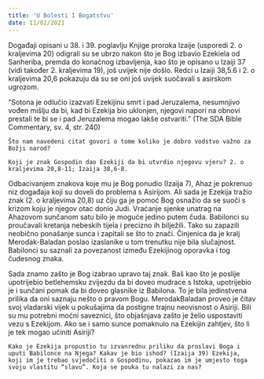 ```yaml
---
title: 'U Bolesti I Bogatstvu'
date: 11/02/2021
---
```


Događaji opisani u 38. i 39. poglavlju Knjige proroka Izaije (usporedi 2. o kraljevima 20) odigrali su se ubrzo nakon što je Bog izbavio Ezekiela od Sanheriba, premda do konačnog izbavljenja, kao što je opisano u Izaiji 37 (vidi također 2. kraljevima 19), još uvijek nije došlo. Redci u Izaiji 38,5.6 i 2. o kraljevima 20,6 pokazuju da su se oni još uvijek suočavali s asirskom ugrozom.

“Sotona je odlučio izazvati Ezekijinu smrt i pad Jeruzalema, nesumnjivo vođen mišlju da bi, kad bi Ezekija bio uklonjen, njegovi napori na obnovi prestali te bi se i pad Jeruzalema mogao lakše ostvariti.” (The SDA Bible Commentary, sv. 4, str. 240)

`Što nam navedeni citat govori o tome koliko je dobro vodstvo važno za Božji narod?`

`Koji je znak Gospodin dao Ezekiji da bi utvrdio njegovu vjeru? 2. o kraljevima 20,8-11; Izaija 38,6-8.`

Odbacivanjem znakova koje mu je Bog ponudio (Izaija 7), Ahaz je pokrenuo niz događaja koji su doveli do problema s Asirijom. Ali sada je Ezekija tražio znak (2. o kraljevima 20,8) uz čiju ga je pomoć Bog osnažio da se suoči s krizom koju je njegov otac donio Judi. Vraćanje sjenke unatrag na Ahazovom sunčanom satu bilo je moguće jedino putem čuda. Babilonci su proučavali kretanja nebeskih tijela i precizno ih bilježili. Tako su zapazili neobično ponašanje sunca i zapitali se što to znači. Činjenica da je kralj Merodak-Baladan poslao izaslanike u tom trenutku nije bila slučajnost. Babilonci su saznali za povezanost između Ezekijinog oporavka i tog čudesnog znaka.

Sada znamo zašto je Bog izabrao upravo taj znak. Baš kao što je poslije upotrijebio betlehemsku zvijezdu da bi doveo mudrace s Istoka, upotrijebio je i sunčani pomak da bi doveo glasnike iz Babilona. To je bila jedinstvena prilika da oni saznaju nešto o pravom Bogu. MerodakBaladan proveo je čitav svoj vladarski vijek u pokušajima da postigne trajnu neovisnost o Asiriji. Bili su mu potrebni moćni saveznici, što objašnjava zašto je želio uspostaviti vezu s Ezekijom. Ako se i samo sunce pomaknulo na Ezekijin zahtjev, što li je tek mogao učiniti Asiriji?

`Kako je Ezekija propustio tu izvanrednu priliku da proslavi Boga i uputi Babilonce na Njega? Kakav je bio ishod? (Izaija 39) Ezekija, koji im je trebao svjedočiti o Gospodinu, pokazao im je umjesto toga svoju vlastitu “slavu”. Koja se pouka tu nalazi za nas?`